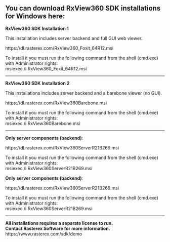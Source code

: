 <h2>You can download RxView360 SDK installations for Windows here:</h2>
<p>
<b>RxView360 SDK Installation 1</b>
</p>
This installation includes server backend and full GUI web viewer.
<p>
<p>
https://dl.rasterex.com/RxView360_Foxit_64R12.msi
</p>
To install it you must run the following command from the shell (cmd.exe) with Administrator rights:<br>
msiexec /i RxView360_Foxit_64R12.msi

<hr>
<p>
<b>RxView360 SDK Installation 2</b>
</p>
This installations includes server backend and a barebone viewer (no GUI).
<p>
<p>
https://dl.rasterex.com/RxView360Barebone.msi
</p>
To install it you must run the following command from the shell (cmd.exe) with Administrator rights:<br>
msiexec /i RxView360Barebone.msi

<hr>


<p>
<b>Only server components (backend)</b>:
</p>
<p>
https://dl.rasterex.com/RxView360ServerR21B269.msi
</p>
To install it you must run the following command from the shell (cmd.exe) with Administrator rights:<br>
msiexec /i RxView360ServerR21B269.msi
<br>

<p>
<b>Only server components (backend)</b>:
</p>
<p>
https://dl.rasterex.com/RxView360ServerR21B269.msi
</p>
To install it you must run the following command from the shell (cmd.exe) with Administrator rights:<br>
msiexec /i RxView360ServerR21B269.msi

<hr>
<p>
<b>All installations requires a separate license to run.<br>
Contact Rasterex Software for more information.
</b>
<br>
https://www.rasterex.com/sdk/demo
</p>
